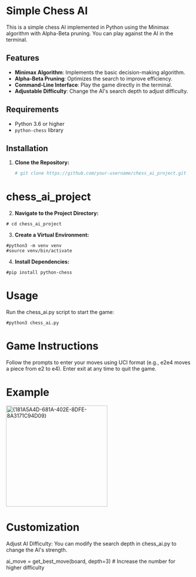 # Simple Chess AI

This is a simple chess AI implemented in Python using the Minimax algorithm with Alpha-Beta pruning. You can play against the AI in the terminal.

## Features

- **Minimax Algorithm**: Implements the basic decision-making algorithm.
- **Alpha-Beta Pruning**: Optimizes the search to improve efficiency.
- **Command-Line Interface**: Play the game directly in the terminal.
- **Adjustable Difficulty**: Change the AI's search depth to adjust difficulty.

## Requirements

- Python 3.6 or higher
- `python-chess` library

## Installation

1. **Clone the Repository:**

   ```bash
   # git clone https://github.com/your-username/chess_ai_project.git

   ```
# chess_ai_project

2. **Navigate to the Project Directory:**
```
# cd chess_ai_project
```

3. **Create a Virtual Environment:**
```
#python3 -m venv venv
#source venv/bin/activate
```

4. **Install Dependencies:**
```
#pip install python-chess
```
# Usage
Run the chess_ai.py script to start the game:
```
#python3 chess_ai.py
```
# Game Instructions
Follow the prompts to enter your moves using UCI format (e.g., e2e4 moves a piece from e2 to e4).
Enter exit at any time to quit the game.


# Example


<img width="275" alt="{181A5A4D-681A-402E-8DFE-8A3171C94D09}" src="https://github.com/user-attachments/assets/fbc022a5-b2a7-4c46-9c5b-61dc6a224a0c">


# Customization
Adjust AI Difficulty: You can modify the search depth in chess_ai.py to change the AI's strength.

ai_move = get_best_move(board, depth=3)  # Increase the number for higher difficulty

